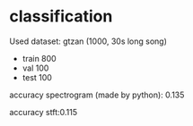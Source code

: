 # classification

Used dataset: gtzan (1000, 30s long song)
  - train 800
  - val 100
  - test 100

accuracy spectrogram (made by python): 0.135

accuracy stft:0.115
